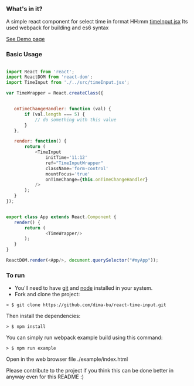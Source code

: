 ### What's in it?

A simple react component for select time in format HH:mm [timeInput.jsx](./src/timeInput.jsx) Its used webpack for building and es6 syntax

[See Demo page](http://dima-bu.github.io/react-time-input-example/index.html)




### Basic Usage

 ```javascript

import React from 'react';
import ReactDOM from 'react-dom';
import TimeInput from './../src/timeInput.jsx';

var TimeWrapper = React.createClass({


	onTimeChangeHandler: function (val) {
		if (val.length === 5) {
			// do something with this value
		}
	},

	render: function() {
		return (
			<TimeInput
				initTime='11:12'
				ref="TimeInputWrapper"
				className='form-control'
				mountFocus='true'
				onTimeChange={this.onTimeChangeHandler}
			/>
		);
	}
});


export class App extends React.Component {
	render() {
		return (
				<TimeWrapper/>
		);
	}
}

ReactDOM.render(<App/>, document.querySelector("#myApp"));

```


### To run

* You'll need to have [git](https://git-scm.com/) and [node](https://nodejs.org/en/) installed in your system.
* Fork and clone the project:

```
> $ git clone https://github.com/dima-bu/react-time-input.git
```

Then install the dependencies:

```
> $ npm install
```

You can simply run webpack example build using this command: 

```
> $ npm run example
```
Open in the web browser file ./example/index.html


Please contribute to the project if you think this can be done better in anyway even for this README :)
